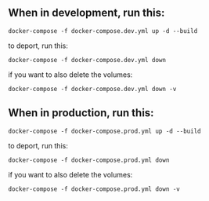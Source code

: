 ## When in development, run this:

```docker-compose -f docker-compose.dev.yml up -d --build```

to deport, run this:

```docker-compose -f docker-compose.dev.yml down```

if you want to also delete the volumes:

```docker-compose -f docker-compose.dev.yml down -v```


## When in production, run this:

```docker-compose -f docker-compose.prod.yml up -d --build```

to deport, run this:

```docker-compose -f docker-compose.prod.yml down```

if you want to also delete the volumes:

```docker-compose -f docker-compose.prod.yml down -v```